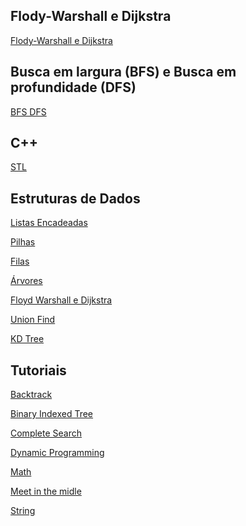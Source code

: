 
## Flody-Warshall e Dijkstra

[Flody-Warshall e Dijkstra][floyd-dijkstra]

## Busca em largura (BFS) e Busca em profundidade (DFS)

[BFS DFS][bfs-dfs]

## C++

[STL][stl]

## Estruturas de Dados

[Listas Encadeadas][listas]

[Pilhas][pilhas]

[Filas][filas]

[Árvores][arvores]

[Floyd Warshall e Dijkstra][floyd-dijkstra]

[Union Find][union-find]

[KD Tree][kd-tree]

[floyd-dijkstra]: https://github.com/maratonago/maratonago.github.io/raw/master/_includes/attached_files/flody-warshall_dijkstra/floyd-warshall-e-dijsktra.pdf

[bfs-dfs]: https://github.com/maratonago/maratonago.github.io/raw/master/_includes/attached_files/bfs_dfs/Slides-MAV-Grafos.pdf

[stl]: https://github.com/maratonago/maratonago.github.io/raw/master/_includes/attached_files/c_plus_plus/slides_tap_stl.pdf

[listas]: https://github.com/maratonago/maratonago.github.io/raw/master/_includes/attached_files/data_structures/10-lista-encadeada.pdf

[pilhas]: https://github.com/maratonago/maratonago.github.io/raw/master/_includes/attached_files/data_structures/11-pilha.pdf

[filas]: https://github.com/maratonago/maratonago.github.io/raw/master/_includes/attached_files/data_structures/12-fila.pdf

[arvores]: https://github.com/maratonago/maratonago.github.io/raw/master/_includes/attached_files/data_structures/13-arvore.pdf

[kd-tree]: https://github.com/maratonago/maratonago.github.io/raw/master/_includes/attached_files/data_structures/tap-kdtree.pdf

[union-find]: https://github.com/maratonago/maratonago.github.io/raw/master/_includes/attached_files/data_structures/union-find.pdf

## Tutoriais
[Backtrack][bk]

[Binary Indexed Tree][bit]

[Complete Search][cs]

[Dynamic Programming][dp]

[Math][mt]

[Meet in the midle][mm]

[String][str]

[bk]: https://github.com/maratonago/maratonago.github.io/tree/master/_includes/attached_files/tutoriais/Backtrack
[bit]: https://github.com/maratonago/maratonago.github.io/tree/master/_includes/attached_files/tutoriais/Binary%20Indexed%20Tree
[cs]: https://github.com/maratonago/maratonago.github.io/tree/master/_includes/attached_files/tutoriais/Complete%20Search
[dp]: https://github.com/maratonago/maratonago.github.io/tree/master/_includes/attached_files/tutoriais/Dynamic%20Programming
[mt]: https://github.com/maratonago/maratonago.github.io/tree/master/_includes/attached_files/tutoriais/Math
[mm]: https://github.com/maratonago/maratonago.github.io/tree/master/_includes/attached_files/tutoriais/Meet%20in%20the%20midle
[str]: https://github.com/maratonago/maratonago.github.io/tree/master/_includes/attached_files/tutoriais/String

